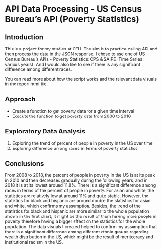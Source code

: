 # API Data Processing - US Census Bureau’s API (Poverty Statistics)

## Introduction
This is a project for my studies at CEU. The aim is to practice calling API and then process the data in the JSON response. I chose to use one of US Census Bureau’s APIs - Poverty Statistics: CPS & SAIPE (Time Series: various years). And I would also like to see if there is any significant difference among different races.

You can read more about how the script works and the relevant data visuals in the report html file.

## Approach
+ Create a function to get poverty data for a given time interval
+ Execute the function to get poverty data from 2008 to 2018

## Exploratory Data Analysis
1. Exploring the trend of percent of people in poverty in the US over time
2. Exploring difference among races in terms of poverty statistics

## Conclusions
From 2008 to 2018, the percent of people in poverty in the US is at its peak in 2010 and then decreases gradually during the following years, and in 2018 it is at its lowest around 11.8%. There is a significant difference among races in terms of the percent of people in poverty. For asian and white, the statistics are relatively low at around 11% and quite stable. However, the statistics for black and hispanic are around double the statistics for asian and white, which confirms my assumption. Besides, the trend of the statistics for black and hispanic are more similar to the whole population shown in the first chart, it might be the result of them having more people in poverty therefore having a bigger effect on the statistics for the whole population. The data visuals I created helped to confirm my assumption that there is a significant difference among different ethnic groups regarding wealth distribution in the US, which might be the result of meritocracy and institutional racism in the US.

